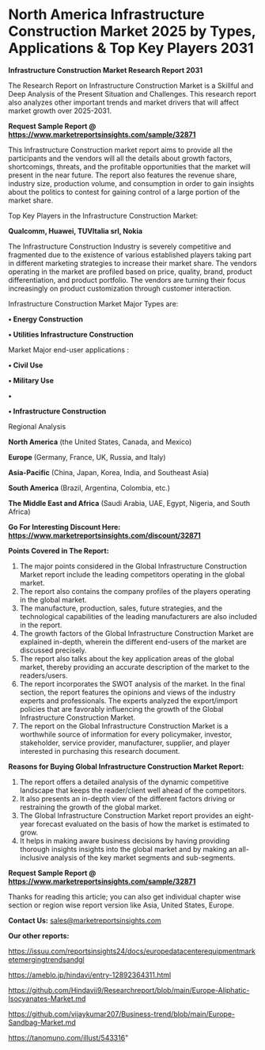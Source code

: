 # North America Infrastructure Construction Market 2025 by Types, Applications & Top Key Players 2031

<strong>Infrastructure Construction Market Research Report 2031</strong>

The Research Report on Infrastructure Construction Market is a Skillful and Deep Analysis of the Present Situation and Challenges. This research report also analyzes other important trends and market drivers that will affect market growth over 2025-2031.

<strong>Request Sample Report @ <a href=https://www.marketreportsinsights.com/sample/32871>https://www.marketreportsinsights.com/sample/32871</a></strong>

This Infrastructure Construction market report aims to provide all the participants and the vendors will all the details about growth factors, shortcomings, threats, and the profitable opportunities that the market will present in the near future. The report also features the revenue share, industry size, production volume, and consumption in order to gain insights about the politics to contest for gaining control of a large portion of the market share.

Top Key Players in the Infrastructure Construction Market:

<strong>Qualcomm, Huawei, TUVItalia srl, Nokia</strong>

The Infrastructure Construction Industry is severely competitive and fragmented due to the existence of various established players taking part in different marketing strategies to increase their market share. The vendors operating in the market are profiled based on price, quality, brand, product differentiation, and product portfolio. The vendors are turning their focus increasingly on product customization through customer interaction.

Infrastructure Construction Market Major Types are:

<strong>•  Energy Construction

•  Utilities Infrastructure Construction</strong>

Market Major end-user applications :

<strong>•  Civil Use

•  Military Use

•  

•  Infrastructure Construction</strong>

Regional Analysis

</u><strong><b>North America</b></strong> (the United States, Canada, and Mexico)

<strong><b>Europe </b></strong>(Germany, France, UK, Russia, and Italy)

<strong><b>Asia-Pacific</b></strong> (China, Japan, Korea, India, and Southeast Asia)

<strong><b>South America</b></strong> (Brazil, Argentina, Colombia, etc.)

<strong><b>The Middle East and Africa</b></strong> (Saudi Arabia, UAE, Egypt, Nigeria, and South Africa)

<strong>Go For Interesting Discount Here: <a href=https://www.marketreportsinsights.com/discount/32871>https://www.marketreportsinsights.com/discount/32871</a></strong>

<strong>Points Covered in The Report:</strong>
<ol>
  <li>The major points considered in the Global Infrastructure Construction Market report include the leading competitors operating in the global market.</li>
  <li>The report also contains the company profiles of the players operating in the global market.</li>
  <li>The manufacture, production, sales, future strategies, and the technological capabilities of the leading manufacturers are also included in the report.</li>
  <li>The growth factors of the Global Infrastructure Construction Market are explained in-depth, wherein the different end-users of the market are discussed precisely.</li>
  <li>The report also talks about the key application areas of the global market, thereby providing an accurate description of the market to the readers/users.</li>
  <li>The report incorporates the SWOT analysis of the market. In the final section, the report features the opinions and views of the industry experts and professionals. The experts analyzed the export/import policies that are favorably influencing the growth of the Global Infrastructure Construction Market.</li>
  <li>The report on the Global Infrastructure Construction Market is a worthwhile source of information for every policymaker, investor, stakeholder, service provider, manufacturer, supplier, and player interested in purchasing this research document.</li>
</ol>
<strong>Reasons for Buying Global Infrastructure Construction Market Report:</strong>

<ol>
  <li>The report offers a detailed analysis of the dynamic competitive landscape that keeps the reader/client well ahead of the competitors.</li>
  <li>It also presents an in-depth view of the different factors driving or restraining the growth of the global market.</li>
  <li>The Global Infrastructure Construction Market report provides an eight-year forecast evaluated on the basis of how the market is estimated to grow.</li>
  <li>It helps in making aware business decisions by having providing thorough insights insights into the global market and by making an all-inclusive analysis of the key market segments and sub-segments.</li>
</ol>
<strong>Request Sample Report @ <a href=https://www.marketreportsinsights.com/sample/32871>https://www.marketreportsinsights.com/sample/32871</a></strong>


Thanks for reading this article; you can also get individual chapter wise section or region wise report version like Asia, United States, Europe.

<strong>Contact Us:</strong>
sales@marketreportsinsights.com

<strong>Our other reports:</strong>

<a href=https://issuu.com/reportsinsights24/docs/europedatacenterequipmentmarketemergingtrendsandgl>https://issuu.com/reportsinsights24/docs/europedatacenterequipmentmarketemergingtrendsandgl</a>

<a href=https://ameblo.jp/hindavi/entry-12892364311.html>https://ameblo.jp/hindavi/entry-12892364311.html</a>

<a href=https://github.com/Hindavii9/Researchreport/blob/main/Europe-Aliphatic-Isocyanates-Market.md>https://github.com/Hindavii9/Researchreport/blob/main/Europe-Aliphatic-Isocyanates-Market.md</a>

<a href=https://github.com/vijaykumar207/Business-trend/blob/main/Europe-Sandbag-Market.md>https://github.com/vijaykumar207/Business-trend/blob/main/Europe-Sandbag-Market.md</a>

<a href=https://tanomuno.com/illust/543316>https://tanomuno.com/illust/543316</a>"
